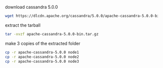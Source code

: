 download cassandra 5.0.0

```bash
wget https://dlcdn.apache.org/cassandra/5.0.0/apache-cassandra-5.0.0-bin.tar.gz
```

extract the tarball

```bash
tar -xvzf apache-cassandra-5.0.0-bin.tar.gz
```

make 3 copies of the extracted folder

```bash
cp -r apache-cassandra-5.0.0 node1
cp -r apache-cassandra-5.0.0 node2
cp -r apache-cassandra-5.0.0 node3
```
